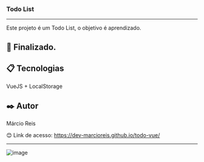 ### Todo List

---

Este projeto é um Todo List, o objetivo é aprendizado.

## 🚀 Finalizado.

## 📋 Tecnologias
VueJS + LocalStorage

## ✒️ Autor
Márcio Reis

😊 Link de acesso: https://dev-marcioreis.github.io/todo-vue/

---
![image](https://user-images.githubusercontent.com/122680054/234957931-d9b0d80f-2c90-4877-a538-b3abb72a1b6a.png)


